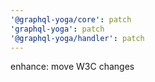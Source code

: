 ```yaml
---
'@graphql-yoga/core': patch
'graphql-yoga': patch
'@graphql-yoga/handler': patch
---
```


enhance: move W3C changes

